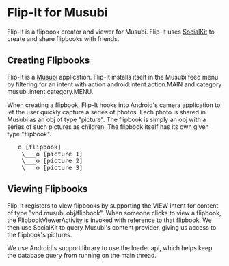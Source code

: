 Flip-It for Musubi
=============

Flip-It is a flipbook creator and viewer for Musubi. Flip-It uses
[SocialKit](http://github.com/mobisocial/socialkit) to create and share flipbooks with friends.

Creating Flipbooks
------------------

Flip-It is a [Musubi](http://mobisocial.stanford.edu/musubi) application. Flip-It installs itself
in the Musubi feed menu by filtering for an intent with action android.intent.action.MAIN and
category musubi.intent.category.MENU.

When creating a flipbook, Flip-It hooks into Android's camera application to let the user quickly
capture a series of photos. Each photo is shared in Musubi as an obj of type "picture". The flipbook
is simply an obj with a series of such pictures as children. The flipbook itself has its own given
type "flipbook".

<pre>
   o [flipbook]
    \___o [picture 1]
    \___o [picture 2]
    \___o [picture 3]
</pre>


Viewing Flipbooks
-----------------
Flip-It registers to view flipbooks by supporting the VIEW intent for content of type
"vnd.musubi.obj/flipbook". When someone clicks to view a flipbook, the FlipbookViewerActivity is
invoked with reference to that flipbook. We then use SocialKit to query Musubi's content provider,
giving us access to the flipbook's pictures.

We use Android's support library to use the loader api, which helps keep the database query from running
on the main thread.
